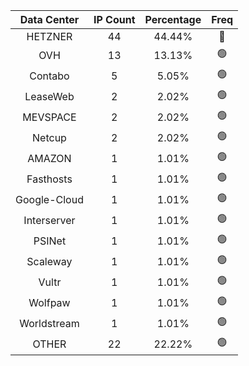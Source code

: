 | Data Center | IP Count | Percentage | Freq |
|:------------:|:--------:|:-----------:|:-----:|
| HETZNER | 44 | 44.44% | 🔴 |
| OVH | 13 | 13.13% | 🟢 |
| Contabo | 5 | 5.05% | 🟢 |
| LeaseWeb | 2 | 2.02% | 🟢 |
| MEVSPACE | 2 | 2.02% | 🟢 |
| Netcup | 2 | 2.02% | 🟢 |
| AMAZON | 1 | 1.01% | 🟢 |
| Fasthosts | 1 | 1.01% | 🟢 |
| Google-Cloud | 1 | 1.01% | 🟢 |
| Interserver | 1 | 1.01% | 🟢 |
| PSINet | 1 | 1.01% | 🟢 |
| Scaleway | 1 | 1.01% | 🟢 |
| Vultr | 1 | 1.01% | 🟢 |
| Wolfpaw | 1 | 1.01% | 🟢 |
| Worldstream | 1 | 1.01% | 🟢 |
| OTHER | 22 | 22.22% | 🟢 |